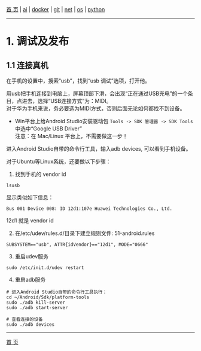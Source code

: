 [首 页](https://patrickj-fd.github.io/index) | [ai](https://patrickj-fd.github.io/mdfiles/ai/index) | [docker](https://patrickj-fd.github.io/mdfiles/docker/index) | [git](https://patrickj-fd.github.io/mdfiles/git/index) | [net](https://patrickj-fd.github.io/mdfiles/net/index) | [os](https://patrickj-fd.github.io/mdfiles/os/index) | [python](https://patrickj-fd.github.io/mdfiles/python/index)

---

# 1. 调试及发布
## 1.1 连接真机
在手机的设置中，搜索“usb”，找到“usb 调试”选项，打开他。

用usb把手机连接到电脑上，屏幕顶部下滑，会出现“正在通过USB充电”的一个条目，点进去，选择“USB连接方式”为：MIDI。  
对于华为手机来说，务必要选为MIDI方式，否则后面无论如何都找不到设备。

- Win平台上给Android Studio安装驱动包
`Tools -> SDK 管理器 -> SDK Tools` 中选中“Google USB Driver”  
注意：在 Mac/Linux 平台上，不需要做这一步！

进入Android Studio自带的命令行工具，输入adb devices, 可以看到手机设备。

对于Ubuntu等Linux系统，还要做以下步骤：

1. 找到手机的 vendor id
```shell
lsusb
```
显示类似如下信息：
```
Bus 001 Device 008: ID 12d1:107e Huawei Technologies Co., Ltd. 
```
12d1 就是 vendor id

2. 在/etc/udev/rules.d/目录下建立规则文件: 51-android.rules
```
SUBSYSTEM=="usb", ATTR{idVendor}=="12d1", MODE="0666"
```

3. 重启udev服务
```shell
sudo /etc/init.d/udev restart
```

4. 重启adb服务
```shell
# 进入Android Studio自带的命令行工具执行：
cd ~/Android/Sdk/platform-tools
sudo ./adb kill-server
sudo ./adb start-server

# 查看连接的设备
sudo ./adb devices
```

---

[首 页](https://patrickj-fd.github.io/index)
